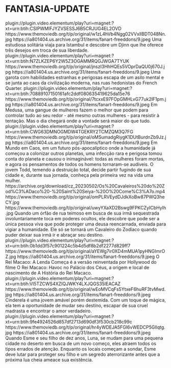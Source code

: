 # FANTASIA-UPDATE



<item>
<title>[COLOR silver][B] ERA UMA VEZ UM GÊNIO [/COLOR][/B][COLOR yellow]  FULL HD  [B][/COLOR][/B]</title>
<link>plugin://plugin.video.elementum/play?uri=magnet:?xt=urn:btih:CSIPWMIFJYZVSESSJ6B5CRJUG4EL2OVD</link>
<thumbnail>https://www.themoviedb.org/t/p/original/w1zL4hVb4Ngg02VVxllBDT048Nn.jpg</thumbnail>
<fanart>https://ia801404.us.archive.org/31/items/fanart-freeddons/9.jpeg</fanart>
<info>Uma estudiosa solitária viaja para Istambul e descobre um Djinn que lhe oferece três desejos em troca de sua liberdade.</info>
</item>

<item>
<title>[COLOR silver][B] MINA LISA E A LUA DE SANGUE [/COLOR][/B][COLOR yellow]  FULL HD  [B][/COLOR][/B]</title>
<link>plugin://plugin.video.elementum/play?uri=magnet:?xt=urn:btih:N7ZLKZEP6Y2W5Z3OGAMMRQGJWGA7TYUK</link>
<thumbnail>https://www.themoviedb.org/t/p/original/jnszI3HhHQEs5VOprDaQU0j670J.jpg</thumbnail>
<fanart>https://ia801404.us.archive.org/31/items/fanart-freeddons/9.jpeg</fanart>
<info> Uma garota com habilidades estranhas e perigosas escapa de um asilo mental e se junta ao caos da civilização moderna, nas ruas hedonistas do French Quarter.</info>
</item>

<item>
<title>[COLOR silver][B] MEDUSA [/COLOR][/B][COLOR yellow]  FULL HD  [B][/COLOR][/B]</title>
<link>plugin://plugin.video.elementum/play?uri=magnet:?xt=urn:btih:70889107150161afc2ddf080635419625da15e76</link>
<thumbnail>https://www.themoviedb.org/t/p/original/7tcxxE97FOpGMHLvG77uk2lF1pm.jpg</thumbnail>
<fanart>https://ia801404.us.archive.org/31/items/fanart-freeddons/9.jpeg</fanart>
<info>Em Medusa, uma gangue de mulheres fazem o melhor que podem para controlar tudo ao seu redor - até mesmo outras mulheres - para resistir à tentação. Mas o dia chegará onde a vontade será maior do que tudo.</info>
</item>

<item>
<title>[COLOR silver][B] MUNDO EM CAOS [/COLOR][/B][COLOR yellow]  FULL HD  [B][/COLOR][/B]</title>
<link>plugin://plugin.video.elementum/play?uri=magnet:?xt=urn:btih:CWG63DMNOGMDW4TGEKRY2TCMZQM3Q7FG</link>
<thumbnail>https://www.themoviedb.org/t/p/original/oMSumadgRiygK1DUtBurdnZb9Jz.jpg</thumbnail>
<fanart>https://ia801404.us.archive.org/31/items/fanart-freeddons/9.jpeg</fanart>
<info>Em Mundo em Caos, em um futuro pós-apocalíptico onde a humanidade já começou a colonizar outros planetas, uma infecção rara e perigosa tomou conta do planeta e causou o inimaginável: todas as mulheres foram mortas, e agora os pensamentos de todos os homens tornaram-se audíveis. O jovem Todd, temendo a destruição total, decide partir fugindo de sua cidade e, durante sua jornada, conheça pela primeira vez na vida uma mulher.</info>
</item>

<item>
<title>[COLOR silver][B] CAVALEIROS DO ZODIACOS-SAINT SEIYA-O COMEÇO ( Linguagem ESPANHOU )[/COLOR][/B][COLOR yellow]  FULL HD  [B][/COLOR][/B]</title>
<link>https://archive.org/download/cz_20230502/Os%20Cavaleiros%20do%20Zod%C3%ADaco%20-%20Saint%20Seiya-%20O%20Come%C3%A7o.mp4</link>
<thumbnail>https://www.themoviedb.org/t/p/original/omPLRVEydDJdkXoBw87PWQ3heCY.jpg</thumbnail>
<fanart>https://www.themoviedb.org/t/p/original/uwyYXaXD2Bswg9FPKCZyICbHyIh.jpg</fanart>
<info>Quando um órfão de rua teimoso em busca de sua irmã sequestrada involuntariamente toca em poderes ocultos, ele descobre que pode ser a única pessoa viva que pode proteger uma deusa reencarnada, enviada para vigiar a humanidade. Ele só se tornará um Cavaleiro do Zodíaco quando puder deixar sua irmã ir e abraçar seu destino.</info>
</item>

<item>
<title>[COLOR silver][B] O REI MACACO - A LENDA COMEÇA  [/COLOR][/B][COLOR yellow]  FULL HD  [B][/COLOR][/B]</title>
<link>plugin://plugin.video.elementum/play?uri=magnet:?xt=urn:btih:0b1dd3f57c901224c5b4d5df8b2df2277d829ff7</link>
<thumbnail>https://www.themoviedb.org/t/p/original/aYEWg7ir0XD4mMUA1pyHNGImrOZ.jpg</thumbnail>
<fanart>https://ia801404.us.archive.org/31/items/fanart-freeddons/9.jpeg</fanart>
<info>O Rei Macaco: A Lenda Começa é a versão reinventada por Hollywood do filme O Rei Macaco: Havoc no Palácio dos Céus, a origem e local de nascimento de A História do Rei Macaco.</info>
</item>

<item>
<title>[COLOR silver][B] DESEJOS DE UMA CINDERELA [/COLOR][/B][COLOR yellow]  FULL HD  [B][/COLOR][/B]</title>
<link>plugin://plugin.video.elementum/play?uri=magnet:?xt=urn:btih:VI5TZCWS4XZIQJWKY4LXJQGS35IEACAZ</link>
<thumbnail>https://www.themoviedb.org/t/p/original/wEoMVCqFs5YtxeF6huRF3tvMwd.jpg</thumbnail>
<fanart>https://ia801404.us.archive.org/31/items/fanart-freeddons/9.jpeg</fanart>
<info>Cinderela é uma jovem amável porém destemida. Com um toque de mágica, ela tem a oportunidade de mudar seu destino, escapar de sua cruel madrasta e encontrar o amor verdadeiro.</info>
</item>

<item>
<title>[COLOR silver][B] LUA DE SANGUE [/COLOR][/B][COLOR yellow]  FULL HD  [B][/COLOR][/B]</title>
<link>plugin://plugin.video.elementum/play?uri=magnet:?xt=urn:btih:9fe4924526d857df2713d690df3f530cb218c99c</link>
<thumbnail>https://www.themoviedb.org/t/p/original/hr4yWDEJA5FGI6vWEDCP5Gllqtg.jpg</thumbnail>
<fanart>https://ia801404.us.archive.org/31/items/fanart-freeddons/9.jpeg</fanart>
<info> Quando Esme e seu filho de dez anos, Luna, se mudam para uma pequena cidade no deserto em busca de um novo começo, eles atraem todos os tipos errados de atenção. Enquanto os locais começam a sondar, Esme deve lutar para proteger seu filho e um segredo aterrorizante antes que a próxima lua cheia ameace sua existência.</info>
</item>
